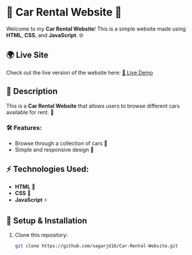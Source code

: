 # 🚗 Car Rental Website 🚗

Welcome to my **Car Rental Website**! This is a simple website made using **HTML**, **CSS**, and **JavaScript**. 🌐

## 🌍 Live Site
Check out the live version of the website here: [🔗 Live Demo](https://car-rental-website-sage.vercel.app/)

## 📖 Description
This is a **Car Rental Website** that allows users to browse different cars available for rent. 🚙 

### 🛠️ Features:
- Browse through a collection of cars 🚗
- Simple and responsive design 📱

## ⚡ Technologies Used:
- **HTML** 📄
- **CSS** 🎨
- **JavaScript** ⚡

## 📜 Setup & Installation

1. Clone this repository:
   ```bash
   git clone https://github.com/sagarjd16/Car-Rental-Website.git
